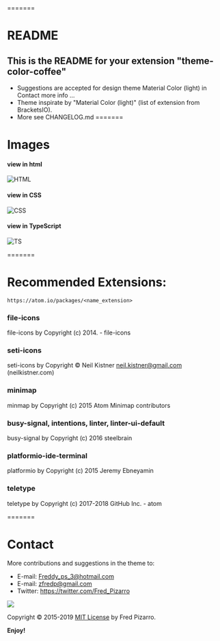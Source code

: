 =======
# README
## This is the README for your extension "theme-color-coffee"
* Suggestions are accepted for design theme Material Color (light) in Contact more info ...
* Theme inspirate by "Material Color (light)" (list of extension from BracketsIO).
* More see CHANGELOG.md
=======
# Images

#### view in html
![HTML](http://i.imgur.com/jGJfBsO.png)
#### view in CSS
![CSS](http://i.imgur.com/3qjSOxL.png)
#### view in TypeScript
![TS](http://i.imgur.com/Rpzingu.png)

=======
# Recommended Extensions:
```
https://atom.io/packages/<name_extension>
```
### file-icons
file-icons by Copyright (c) 2014. - file-icons
### seti-icons
seti-icons by Copyright © Neil Kistner neil.kistner@gmail.com (neilkistner.com)
### minimap
minmap by Copyright (c) 2015 Atom Minimap contributors
### busy-signal, intentions, linter, linter-ui-default
busy-signal by Copyright (c) 2016 steelbrain
### platformio-ide-terminal
platformio by Copyright (c) 2015 Jeremy Ebneyamin
### teletype
teletype by Copyright (c) 2017-2018 GitHub Inc. - atom

=======
# Contact
More contributions and suggestions in the theme to:

* E-mail:  Freddy_ps_3@hotmail.com
* E-mail:  zfredp@gmail.com
* Twitter: https://twitter.com/Fred_Pizarro

[![](https://www.paypalobjects.com/en_US/i/btn/btn_donateCC_LG.gif)](https://www.paypal.com/cgi-bin/webscr?cmd=_s-xclick&hosted_button_id=9FEYWVG55XD3E&source=url)

Copyright © 2015-2019 [MIT License](https://github.com/FredPizarro/theme-dark-coffee-color-syntax/blob/master/LICENSE) by Fred Pizarro.

**Enjoy!**
